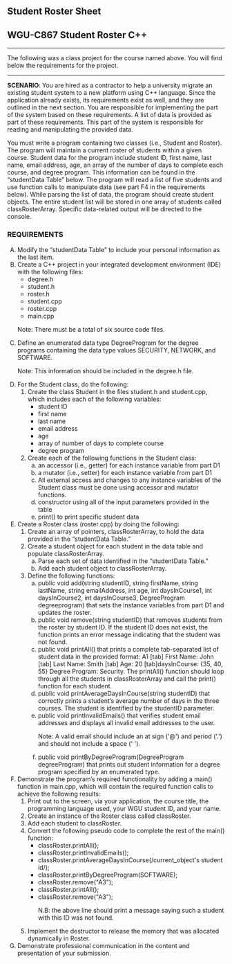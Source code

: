 ## Student Roster Sheet

## WGU-C867 Student Roster C++

---

The following was a class project for the course named above. You will find below the requirements for the project.

---

<strong>SCENARIO</strong>: You are hired as a contractor to help a university migrate an existing student system to a new platform using C++ language. Since the application already exists, its requirements exist as well, and they are outlined in the
next section. You are responsible for implementing the part of the system based on these requirements. A list of data is provided as part of these requirements. This part of the system is responsible for reading and manipulating the provided data.</p>

<p>You must write a program containing two classes (i.e., Student and Roster). The program will maintain a current roster of students within a given course. Student data for the program include student ID, first name, last name, email address, age, an
array of the number of days to complete each course, and degree program. This information can be found in the “studentData Table” below. The program will read a list of five students and use function calls to manipulate data (see part F4 in the
requirements below). While parsing the list of data, the program should create student objects. The entire student list will be stored in one array of students called classRosterArray. Specific data-related output will be directed to the console.</p>
<h3>REQUIREMENTS</h3>
<ol type="A">
<li>Modify the “studentData Table” to include your personal information as the last item.</li>
<li>Create a C++ project in your integrated development environment (IDE) with the following files:
<ul>
<li>degree.h</li>
<li>student.h</li>
<li>roster.h</li>
<li>student.cpp</li>
<li>roster.cpp</li>
<li>main.cpp</li>
</ul>
</li>
<p>Note: There must be a total of six source code files.</p>
<li>Define an enumerated data type DegreeProgram for the degree programs containing the data type values SECURITY, NETWORK, and SOFTWARE.</li>
<p>Note: This information should be included in the degree.h file.</p>
<li>For the Student class, do the following:
<ol>
<li>Create the class Student in the files student.h and student.cpp, which includes each of the following variables:
<ul>
<li>student ID</li>
<li>first name</li>
<li>last name</li>
<li>email address</li>
<li>age</li>
<li>array of number of days to complete course</li>
<li>degree program</li>
</ul>
</li>
<li>Create each of the following functions in the Student class:
<ol type="a">
<li>an accessor (i.e., getter) for each instance variable from part D1</li>
<li>a mutator (i.e., setter) for each instance variable from part D1</li>
<li>All external access and changes to any instance variables of the Student class must be done using accessor and mutator functions.</li>
<li>constructor using all of the input parameters provided in the table</li>
<li>print() to print specific student data</li>
</ol>
</li>
</ol>
</li>
<li>Create a Roster class (roster.cpp) by doing the following:
<ol>
<li>Create an array of pointers, classRosterArray, to hold the data provided in the “studentData Table.”</li>
<li>Create a student object for each student in the data table and populate classRosterArray.
<ol type="a">
<li>Parse each set of data identified in the “studentData Table.”</li>
<li>Add each student object to classRosterArray.</li>
</ol>
</li>
<li>Define the following functions:
<ol type="a">
<li>public void add(string studentID, string firstName, string lastName, string emailAddress, int age, int daysInCourse1, int daysInCourse2, int daysInCourse3, DegreeProgram degreeprogram) that sets the instance variables from part
D1 and updates the roster.</li>
<li>public void remove(string studentID) that removes students from the roster by student ID. If the student ID does not exist, the function prints an error message indicating that the student was not found.</li>
<li>public void printAll() that prints a complete tab-separated list of student data in the provided format: A1 [tab] First Name: John [tab] Last Name: Smith [tab] Age: 20 [tab]daysInCourse: {35, 40, 55} Degree Program: Security. The
printAll() function should loop through all the students in classRosterArray and call the print() function for each student.</li>
<li>public void printAverageDaysInCourse(string studentID) that correctly prints a student&rsquo;s average number of days in the three courses. The student is identified by the studentID parameter.</li>
<li>public void printInvalidEmails() that verifies student email addresses and displays all invalid email addresses to the user.</li>
<p>Note: A valid email should include an at sign ('@') and period ('.') and should not include a space (' ').</p>
<li>public void printByDegreeProgram(DegreeProgram degreeProgram) that prints out student information for a degree program specified by an enumerated type.</li>
</ol>
</li>
</ol>

</li>
<li>Demonstrate the program&rsquo;s required functionality by adding a main() function in main.cpp, which will contain the required function calls to achieve the following results:
<ol>
<li>Print out to the screen, via your application, the course title, the programming language used, your WGU student ID, and your name.
</li>
<li>Create an instance of the Roster class called classRoster.</li>
<li>Add each student to classRoster.</li>
<li>Convert the following pseudo code to complete the rest of the main() function:
<ul>
<li>classRoster.printAll();</li>
<li>classRoster.printInvalidEmails();</li>
<li>classRoster.printAverageDaysInCourse(/current_object's student id/);</li>
<li>classRoster.printByDegreeProgram(SOFTWARE);</li>
<li>classRoster.remove("A3");</li>
<li>classRoster.printAll();</li>
<li>classRoster.remove("A3");</li>
<p>N.B: the above line should print a message saying such a student with this ID was not found.</p>
</ul>
</li>
<li>Implement the destructor to release the memory that was allocated dynamically in Roster.</li>
</ol>
</li>
<li>Demonstrate professional communication in the content and presentation of your submission.</li>
</ol>
